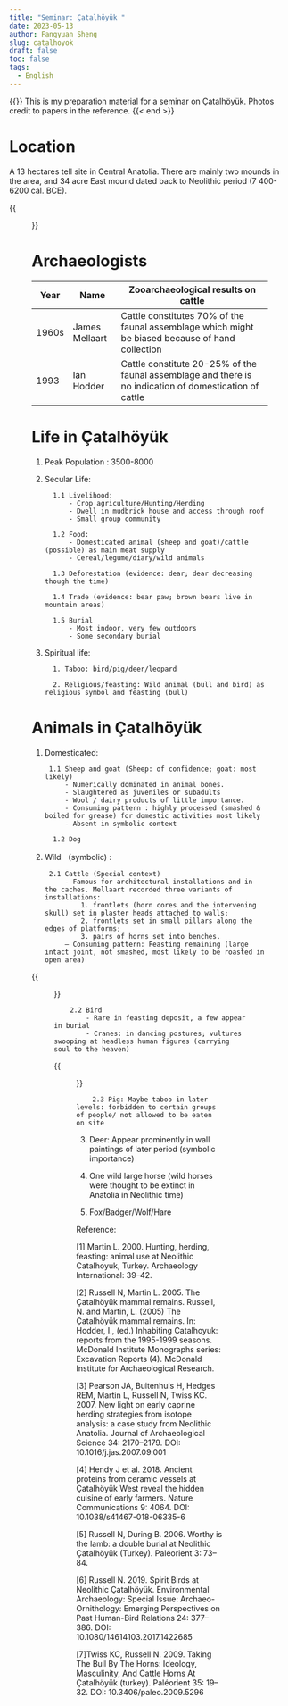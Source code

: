 ```yaml
---
title: "Seminar: Çatalhöyük "
date: 2023-05-13
author: Fangyuan Sheng
slug: catalhoyok
draft: false
toc: false
tags:
  - English
---
```


{{<block class="note" >}}
This is my preparation material for a seminar on Çatalhöyük. Photos credit to papers in the reference.
{{< end >}}
  


# Location
  
A 13 hectares tell site in Central Anatolia. There are mainly two mounds in the area, and 34 acre East mound dated back to Neolithic period (7 400-6200 cal. BCE).


{{<figure src="https://hellenshengfy.github.io/c1" title="Map from Pearson JA(2007)">}}

# Archaeologists
  
| Year | Name | Zooarchaeological results on cattle|
|---------|---------|---------|
| 1960s | James Mellaart | Cattle constitutes 70% of the faunal assemblage which might be biased because of hand collection |
| 1993 | Ian Hodder | Cattle constitute 20-25% of the faunal assemblage and there is no indication of domestication of cattle|


# Life in Çatalhöyük
  
1. Peak Population : 3500-8000      

2. Secular Life: 
  
         1.1 Livelihood: 
             - Crop agriculture/Hunting/Herding
             - Dwell in mudbrick house and access through roof 
             - Small group community  
  
         1.2 Food: 
             - Domesticated animal (sheep and goat)/cattle (possible) as main meat supply
             - Cereal/legume/diary/wild animals 
  
         1.3 Deforestation (evidence: dear; dear decreasing though the time)
  
         1.4 Trade (evidence: bear paw; brown bears live in mountain areas)
  
         1.5 Burial
             - Most indoor, very few outdoors
             - Some secondary burial 
  
3. Spiritual life: 
  
         1. Taboo: bird/pig/deer/leopard 
  
         2. Religious/feasting: Wild animal (bull and bird) as religious symbol and feasting (bull)

# Animals in Çatalhöyük

1. Domesticated: 

        1.1 Sheep and goat (Sheep: of confidence; goat: most likely) 
            - Numerically dominated in animal bones.   
            - Slaughtered as juveniles or subadults
            - Wool / dairy products of little importance. 
            - Consuming pattern : highly processed (smashed & boiled for grease) for domestic activities most likely
            - Absent in symbolic context

         1.2 Dog

2. Wild （symbolic) :

        2.1 Cattle (Special context) 
            - Famous for architectural installations and in the caches. Mellaart recorded three variants of installations:
                1. frontlets (horn cores and the intervening skull) set in plaster heads attached to walls; 
                2. frontlets set in small pillars along the edges of platforms; 
                3. pairs of horns set into benches. 
            — Consuming pattern: Feasting remaining (large intact joint, not smashed, most likely to be roasted in open area)

{{<figure src="https://hellenshengfy.github.io/c2" title="Photo from Twiss KC (2009)">}}

        2.2 Bird 
            - Rare in feasting deposit, a few appear in burial
            - Cranes: in dancing postures; vultures swooping at headless human figures (carrying soul to the heaven)
  
  {{<figure src="https://hellenshengfy.github.io/c2" title="Photo from Russell N. (2019)">}}

        2.3 Pig: Maybe taboo in later levels: forbidden to certain groups of people/ not allowed to be eaten on site 
  
3. Deer: Appear prominently in wall paintings of later period (symbolic importance)
  
4. One wild large horse (wild horses were thought to be extinct in Anatolia in Neolithic time) 
  
5. Fox/Badger/Wolf/Hare


Reference:
  
[1] Martin L. 2000. Hunting, herding, feasting: animal use at Neolithic Catalhoyuk, Turkey. Archaeology International: 39–42.
 
[2] Russell N, Martin L. 2005. The Çatalhöyük mammal remains. Russell, N. and Martin, L. (2005) The Çatalhöyük mammal remains. In: Hodder, I., (ed.) Inhabiting Catalhoyuk: reports from the 1995-1999 seasons. McDonald Institute Monographs series: Excavation Reports (4). McDonald Institute for Archaeological Research.
 
[3] Pearson JA, Buitenhuis H, Hedges REM, Martin L, Russell N, Twiss KC. 2007. New light on early caprine herding strategies from isotope analysis: a case study from Neolithic Anatolia. Journal of Archaeological Science 34: 2170–2179. DOI: 10.1016/j.jas.2007.09.001
 
[4] Hendy J et al. 2018. Ancient proteins from ceramic vessels at Çatalhöyük West reveal the hidden cuisine of early farmers. Nature Communications 9: 4064. DOI: 10.1038/s41467-018-06335-6

[5] Russell N, During B. 2006. Worthy is the lamb: a double burial at Neolithic Çatalhöyük (Turkey). Paléorient 3: 73–84.

[6] Russell N. 2019. Spirit Birds at Neolithic Çatalhöyük. Environmental Archaeology: Special Issue: Archaeo-Ornithology: Emerging Perspectives on Past Human-Bird Relations 24: 377–386. DOI: 10.1080/14614103.2017.1422685
 
[7]Twiss KC, Russell N. 2009. Taking The Bull By The Horns: Ideology, Masculinity, And Cattle Horns At Çatalhöyük (turkey). Paléorient 35: 19–32. DOI: 10.3406/paleo.2009.5296
 
 

























